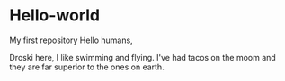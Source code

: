 # Hello-world
My first repository 
Hello humans,

Droski here, I like swimming and flying.
I've had tacos on the moom and they are far superior to the ones on earth.
